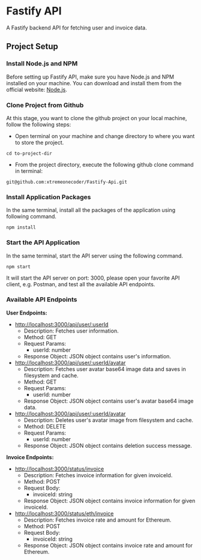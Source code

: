 # Fastify API

A Fastify backend API for fetching user and invoice data.

## Project Setup

### Install Node.js and NPM

Before setting up Fastify API, make sure you have Node.js and NPM installed on your machine. You can download and install them from the official website: [Node.js](https://nodejs.org/).

### Clone Project from Github

At this stage, you want to clone the github project on your local machine, follow the following steps:

- Open terminal on your machine and change directory to where you want to store the project.

```
cd to-project-dir
```

- From the project directory, execute the following github clone command in terminal:

```
git@github.com:xtremeonecoder/Fastify-Api.git
```

### Install Application Packages

In the same terminal, install all the packages of the application using following command.

```
npm install
```

### Start the API Application

In the same terminal, start the API server using the following command.

```
npm start
```

It will start the API server on port: 3000, please open your favorite API client, e.g. Postman, and test all the available API endpoints.

### Available API Endpoints

**User Endpoints:**

- [http://localhost:3000/api/user/:userId](http://localhost:3000/api/user/:userId)
  - Description: Fetches user information.
  - Method: GET
  - Request Params:
    - userId: number
  - Response Object: JSON object contains user's information.
- [http://localhost:3000/api/user/:userId/avatar](http://localhost:3000/api/user/:userId/avatar)
  - Description: Fetches user avatar base64 image data and saves in filesystem and cache.
  - Method: GET
  - Request Params:
    - userId: number
  - Response Object: JSON object contains user's avatar base64 image data.
- [http://localhost:3000/api/user/:userId/avatar](http://localhost:3000/api/user/:userId/avatar)
  - Description: Deletes user's avatar image from filesystem and cache.
  - Method: DELETE
  - Request Params:
    - userId: number
  - Response Object: JSON object contains deletion success message.

**Invoice Endpoints:**

- [http://localhost:3000/status/invoice](http://localhost:3000/status/invoice)
  - Description: Fetches invoice information for given invoiceId.
  - Method: POST
  - Request Body:
    - invoiceId: string
  - Response Object: JSON object contains invoice information for given invoiceId.
- [http://localhost:3000/status/eth/invoice](http://localhost:3000/status/eth/invoice)
  - Description: Fetches invoice rate and amount for Ethereum.
  - Method: POST
  - Request Body:
    - invoiceId: string
  - Response Object: JSON object contains invoice rate and amount for Ethereum.
